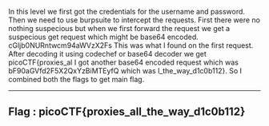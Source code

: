 In this level we first got the credentials for the username and password.
Then we need to use burpsuite to intercept the requests.
First there were no nothing suspecious but when we first forward the request we get a suspecious get request which might be base64 encoded.
cGljb0NURntwcm94aWVzX2Fs This was what I found on the first request.
After decoding it using codechef or base64 decoder we get 
picoCTF{proxies_al
I got another base64 encoded request which was bF90aGVfd2F5X2QxYzBiMTEyfQ
which was l_the_way_d1c0b112}.
So I combined both the flags to get main flag. 

-----------------------------
Flag : picoCTF{proxies_all_the_way_d1c0b112}
-----------------------------
